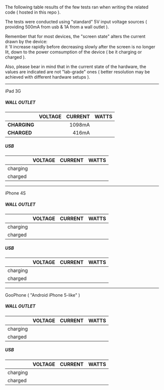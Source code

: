 The following table results of the few tests ran when writing the related code ( hosted in this repo ).  

The tests were conducted using "standard" 5V input voltage sources ( providing 500mA from usb & 1A from a wall outlet ).  

Remember that for most devices, the "screen state" alters the current drawn by the device:  
it 'll increase rapidly before decreasing slowly after the screen is no longer lit, down to the power comsumption of the device ( be it charging or charged ).  

Also, please bear in mind that in the current state of the hardware, the values are indicated are not "lab-grade" ones ( better resolution may be achieved with different hardware setups ).

-------

iPad 3G
##### WALL OUTLET
|              | VOLTAGE | CURRENT | WATTS |
| ------------ | ---:    | ---:    | ---:  |
| **CHARGING** |         | 1098mA  |       | 
| **CHARGED**  |         | 416mA   |       |
##### USB
|          | VOLTAGE | CURRENT | WATTS |
| -------- | ------- | ------- | ----- |
| charging |         |         |       | 
| charged  |         |         |       |

-------

iPhone 4S
##### WALL OUTLET
|          | VOLTAGE | CURRENT | WATTS |
| -------- | ------- | ------- | ----- |
| charging |         |         |       | 
| charged  |         |         |       |
##### USB
|          | VOLTAGE | CURRENT | WATTS |
| -------- | ------- | ------- | ----- |
| charging |         |         |       | 
| charged  |         |         |       |

-------

GooPhone ( "Android iPhone 5-like" )
##### WALL OUTLET
|          | VOLTAGE | CURRENT | WATTS |
| -------- | ------- | ------- | ----- |
| charging |         |         |       | 
| charged  |         |         |       |
##### USB
|          | VOLTAGE | CURRENT | WATTS |
| -------- | ------- | ------- | ----- |
| charging |         |         |       | 
| charged  |         |         |       |
